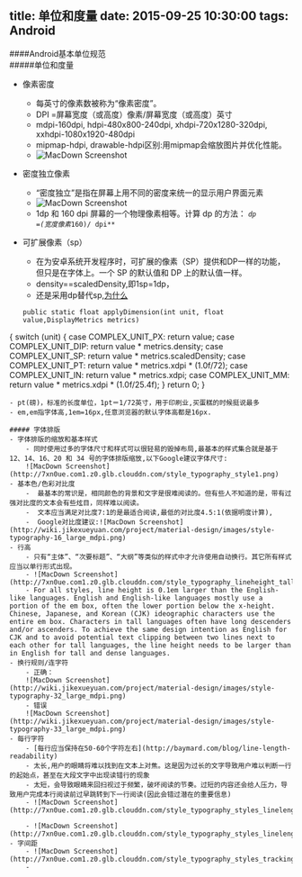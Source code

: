 title: 单位和度量
date: 2015-09-25  10:30:00
tags: Android
---


####Android基本单位规范  
#####单位和度量
- 像素密度
    - 每英寸的像素数被称为“像素密度”。
    - DPI =屏幕宽度（或高度）像素/屏幕宽度（或高度）英寸
    - mdpi-160dpi,
      hdpi-480x800-240dpi,
      xhdpi-720x1280-320dpi,
      xxhdpi-1080x1920-480dpi
    - mipmap-hdpi,
    	drawable-hdpi区别:用mipmap会缩放图片并优化性能。
    - ![MacDown Screenshot](http://www.2cto.com/uploadfile/Collfiles/20150718/2015071808335256.png)
- 密度独立像素
	- “密度独立”是指在屏幕上用不同的密度来统一的显示用户界面元素
	- ![MacDown Screenshot](http://wiki.jikexueyuan.com/project/material-design/images/4_5.png)
	- 1dp 和 160 dpi 屏幕的一个物理像素相等。计算 dp 的方法：
	<code>*dp =(宽度像素*160)/ dpi**</code>
- 可扩展像素（sp）
	- 在为安卓系统开发程序时，可扩展的像素（SP）提供和DP一样的功能，但只是在字体上。一个 SP 的默认值和 DP 上的默认值一样。
	- density==scaledDensity,即1sp=1dp，
	- 还是采用dp替代sp,[为什么](http://www.oschina.net/question/272860_70761)

	```
	public static float applyDimension(int unit, float value,DisplayMetrics metrics)
{
    switch (unit) {
    case COMPLEX_UNIT_PX:
        return value;
    case COMPLEX_UNIT_DIP:
        return value * metrics.density;
    case COMPLEX_UNIT_SP:
        return value * metrics.scaledDensity;
    case COMPLEX_UNIT_PT:
        return value * metrics.xdpi * (1.0f/72);
    case COMPLEX_UNIT_IN:
        return value * metrics.xdpi;
    case COMPLEX_UNIT_MM:
        return value * metrics.xdpi * (1.0f/25.4f);
    }
    return 0;
}
```
- pt(磅)，标准的长度单位，1pt＝1/72英寸，用于印刷业,买蛋糕的时候挺说最多
- em,em指字体高,1em=16px,任意浏览器的默认字体高都是16px.
	
##### 字体排版
- 字体排版的缩放和基本样式
	- 同时使用过多的字体尺寸和样式可以很轻易的毁掉布局,最基本的样式集合就是基于 12、14、16、20 和 34 号的字体排版缩放,以下Google建议字体尺寸:
	![MacDown Screenshot](http://7xn0ue.com1.z0.glb.clouddn.com/style_typography_style1.png)
- 基本色/色彩对比度
	-  最基本的常识是，相同颜色的背景和文字是很难阅读的。但有些人不知道的是，带有过强对比度的文本会有些炫目，同样难以阅读。
	-  文本应当满足对比度7:1的是最适合阅读,最低的对比度4.5:1(依据明度计算),
	-  Google对比度建议:![MacDown Screenshot](http://wiki.jikexueyuan.com/project/material-design/images/style-typography-16_large_mdpi.png)
- 行高
	- 只有“主体”、“次要标题”、“大纲”等类似的样式中才允许使用自动换行。其它所有样式应当以单行形式出现。
	- ![MacDown Screenshot](http://7xn0ue.com1.z0.glb.clouddn.com/style_typography_lineheight_tall1.png)
	- For all styles, line height is 0.1em larger than the English-like languages. English and English-like languages mostly use a portion of the em box, often the lower portion below the x-height. Chinese, Japanese, and Korean (CJK) ideographic characters use the entire em box. Characters in tall languages often have long descenders and/or ascenders. To achieve the same design intention as English for CJK and to avoid potential text clipping between two lines next to each other for tall languages, the line height needs to be larger than in English for tall and dense languages.
- 换行规则/连字符
	- 正确：
	![MacDown Screenshot](http://wiki.jikexueyuan.com/project/material-design/images/style-typography-32_large_mdpi.png)
	- 错误
	![MacDown Screenshot](http://wiki.jikexueyuan.com/project/material-design/images/style-typography-33_large_mdpi.png)
- 每行字符
 	- [每行应当保持在50-60个字符左右](http://baymard.com/blog/line-length-readability)
 	- 太长,用户的眼睛将难以找到在文本上对焦。这是因为过长的文字导致用户难以判断一行的起始点，甚至在大段文字中出现读错行的现象
 	- 太短，会导致眼睛来回扫视过于频繁，破坏阅读的节奏。过短的内容还会给人压力，导致用户完成本行阅读前过早跳转到下一行阅读(因此会错过潜在的重要信息)
 	- ![MacDown Screenshot](http://7xn0ue.com1.z0.glb.clouddn.com/style_typography_styles_linelengths1.png)

	- ![MacDown Screenshot](http://7xn0ue.com1.z0.glb.clouddn.com/style_typography_styles_linelengths2.png)
- 字间距
	- ![MacDown Screenshot](http://7xn0ue.com1.z0.glb.clouddn.com/style_typography_styles_tracking.png)
	- 
	
